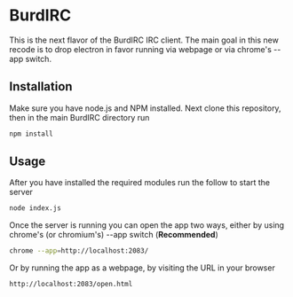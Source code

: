 # BurdIRC

This is the next flavor of the BurdIRC IRC client. The main goal in this new recode is to drop electron in favor running via webpage or via chrome's --app switch.

## Installation

Make sure you have node.js and NPM installed. Next clone this repository, then in the main BurdIRC directory run

```bash
npm install
```

## Usage

After you have installed the required modules run the follow to start the server

```bash
node index.js
```
Once the server is running you can open the app two ways, either by using chrome's (or chromium's) --app switch (**Recommended**)

```bash
chrome --app=http://localhost:2083/
```
Or by running the app as a webpage, by visiting the URL in your browser
```bash
http://localhost:2083/open.html
```